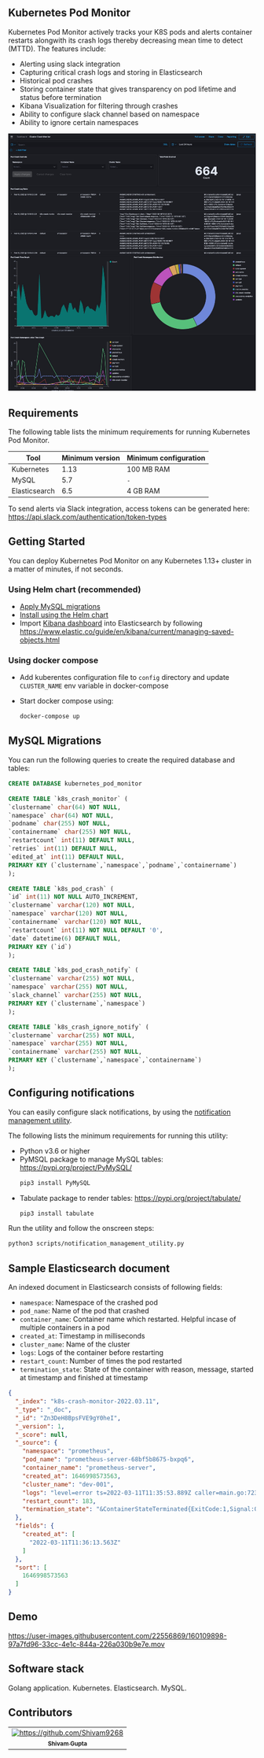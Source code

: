 ## Kubernetes Pod Monitor

Kubernetes Pod Monitor actively tracks your K8S pods and alerts container restarts alongwith its crash logs thereby decreasing mean time to detect (MTTD). The features include:

- Alerting using slack integration
- Capturing critical crash logs and storing in Elasticsearch
- Historical pod crashes
- Storing container state that gives transparency on pod lifetime and status before termination
- Kibana Visualization for filtering through crashes
- Ability to configure slack channel based on namespace
- Ability to ignore certain namespaces


![Elasticsearch Dashboard](getting-started/dashboard.jpeg)

## Requirements

<a name="requirements"></a>
The following table lists the minimum requirements for running Kubernetes Pod Monitor.

Tool | Minimum version | Minimum configuration
--------- | ----------- | -------
Kubernetes | 1.13 | 100 MB RAM
MySQL | 5.7 | `-`
Elasticsearch | 6.5 | 4 GB RAM

To send alerts via Slack integration, access tokens can be generated here: https://api.slack.com/authentication/token-types

## Getting Started

You can deploy Kubernetes Pod Monitor on any Kubernetes 1.13+ cluster in a matter of minutes, if not seconds.
### Using Helm chart (recommended)
  - [Apply MySQL migrations](#mysql-migrations)
  - [Install using the Helm chart](helm-chart/kubernetes-pod-monitor/README.md)
  - Import [Kibana dashboard](getting-started/es_saved_objects.json) into Elasticsearch by following https://www.elastic.co/guide/en/kibana/current/managing-saved-objects.html

### Using docker compose
  - Add kuberentes configuration file to `config` directory and update `CLUSTER_NAME` env variable in docker-compose
  - Start docker compose using:
  
    ```sh
    docker-compose up
    ```


## MySQL Migrations

You can run the following queries to create the required database and tables:

```sql
CREATE DATABASE kubernetes_pod_monitor
```

```sql
CREATE TABLE `k8s_crash_monitor` (
`clustername` char(64) NOT NULL,
`namespace` char(64) NOT NULL,
`podname` char(255) NOT NULL,
`containername` char(255) NOT NULL,
`restartcount` int(11) DEFAULT NULL,
`retries` int(11) DEFAULT NULL,
`edited_at` int(11) DEFAULT NULL,
PRIMARY KEY (`clustername`,`namespace`,`podname`,`containername`)
);
```

```sql
CREATE TABLE `k8s_pod_crash` (
`id` int(11) NOT NULL AUTO_INCREMENT,
`clustername` varchar(120) NOT NULL,
`namespace` varchar(120) NOT NULL,
`containername` varchar(120) NOT NULL,
`restartcount` int(11) NOT NULL DEFAULT '0',
`date` datetime(6) DEFAULT NULL,
PRIMARY KEY (`id`)
);
```

```sql
CREATE TABLE `k8s_pod_crash_notify` (
`clustername` varchar(255) NOT NULL,
`namespace` varchar(255) NOT NULL,
`slack_channel` varchar(255) NOT NULL,
PRIMARY KEY (`clustername`,`namespace`)
);
```

```sql
CREATE TABLE `k8s_crash_ignore_notify` (
`clustername` varchar(255) NOT NULL,
`namespace` varchar(255) NOT NULL,
`containername` varchar(255) NOT NULL,
PRIMARY KEY (`clustername`,`namespace`,`containername`)
);
```

## Configuring notifications

You can easily configure slack notifications, by using the [notification management utility](scripts/notification_management_utility.py). 

The following lists the minimum requirements for running this utility:
- Python v3.6 or higher
- PyMSQL package to manage MySQL tables: https://pypi.org/project/PyMySQL/
  ```sh
  pip3 install PyMySQL
  ```
- Tabulate package to render tables: https://pypi.org/project/tabulate/
  ```sh
  pip3 install tabulate
  ```

Run the utility and follow the onscreen steps:

```sh
python3 scripts/notification_management_utility.py
```

## Sample Elasticsearch document
An indexed document in Elasticsearch consists of following fields:
  - `namespace`: Namespace of the crashed pod
  - `pod_name`: Name of the pod that crashed
  - `container_name`: Container name which restarted. Helpful incase of multiple containers in a pod
  - `created_at`: Timestamp in milliseconds
  - `cluster_name`: Name of the cluster
  - `logs`: Logs of the container before restarting
  - `restart_count`: Number of times the pod restarted
  - `termination_state`: State of the container with reason, message, started at timestamp and finished at timestamp

```json
{
  "_index": "k8s-crash-monitor-2022.03.11",
  "_type": "_doc",
  "_id": "Zn3DeH8BpsFVE9gY0heI",
  "_version": 1,
  "_score": null,
  "_source": {
    "namespace": "prometheus",
    "pod_name": "prometheus-server-68bf5b8675-bxpq6",
    "container_name": "prometheus-server",
    "created_at": 1646998573563,
    "cluster_name": "dev-001",
    "logs": "level=error ts=2022-03-11T11:35:53.889Z caller=main.go:723 err=\"opening storage failed: zero-pad torn page: write /data/wal/00000269: no space left on device\"\n",
    "restart_count": 183,
    "termination_state": "&ContainerStateTerminated{ExitCode:1,Signal:0,Reason:Error,Message:,StartedAt:2022-03-11 11:35:53 +0000 UTC,FinishedAt:2022-03-11 11:35:53 +0000 UTC,ContainerID:docker://3cc68f0bdff60e4ac3ab494235225af22bfa3efa97ab5ea55464fcb510dbb0f6,}"
  },
  "fields": {
    "created_at": [
      "2022-03-11T11:36:13.563Z"
    ]
  },
  "sort": [
    1646998573563
  ]
}
```

## Demo

https://user-images.githubusercontent.com/22556869/160109898-97a7fd96-33cc-4e1c-844a-226a030b9e7e.mov


## Software stack

Golang application. 
Kubernetes.
Elasticsearch.
MySQL.

## Contributors
<table>
  <tr>
    <td align="center"><a href="https://www.linkedin.com/in/shivam-gupta-dtu/"><img src="https://avatars1.githubusercontent.com/u/22556869?s=460&u=bd28a7d3ffa18bf409071ae6c9eae80692d0143e&v=4" width="100px;" alt="https://github.com/Shivam9268"/><br /><sub><b>Shivam Gupta</b></sub></a><br /></td>
    </tr>
</table>

